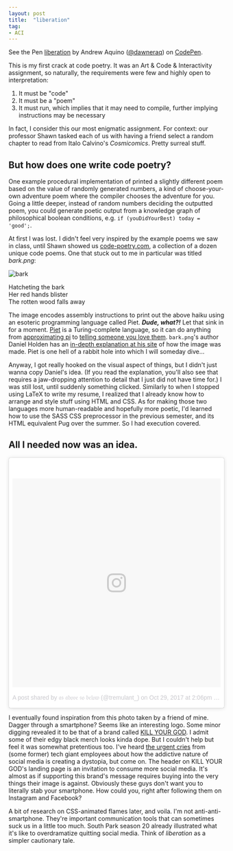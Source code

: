 ```yaml
---
layout: post
title:  "liberation"
tag:
- ACI
---
```

<p data-height="265" data-theme-id="0" data-slug-hash="rpeQbM" data-default-tab="html,result" data-user="dawneraq" data-embed-version="2" data-pen-title="liberation" class="codepen">See the Pen <a href="https://codepen.io/dawneraq/pen/rpeQbM/">liberation</a> by Andrew Aquino (<a href="https://codepen.io/dawneraq">@dawneraq</a>) on <a href="https://codepen.io">CodePen</a>.</p>
<script async src="https://production-assets.codepen.io/assets/embed/ei.js"></script>

This is my first crack at code poetry. It was an Art & Code & Interactivity assignment, so naturally, the requirements were few and highly open to interpretation:

1. It must be "code"
1. It must be a "poem"
1. It must run, which implies that it may need to compile, further implying instructions may be necessary

In fact, I consider this our most enigmatic assignment. For context: our professor Shawn tasked each of us with having a friend select a random chapter to read from Italo Calvino's *Cosmicomics*. Pretty surreal stuff.

## But how does one write code poetry?

One example procedural implementation of printed a slightly different poem based on the value of randomly generated numbers, a kind of choose-your-own adventure poem where the compiler chooses the adventure for you. Going a little deeper, instead of random numbers deciding the outputted poem, you could generate poetic output from a knowledge graph of philosophical boolean conditions, e.g. `if (youDidYourBest) today = 'good';`.

At first I was lost. I didn't feel very inspired by the example poems we saw in class, until Shawn showed us [code-poetry.com](http://code-poetry.com/home), a collection of a dozen unique code poems. One that stuck out to me in particular was titled *bark.png*:

![bark](http://code-poetry.com/static/img/bark.png)
<figcaption>
  Hatcheting the bark<br>
  Her red hands blister<br>
  The rotten wood falls away
</figcaption>

The image encodes assembly instructions to print out the above haiku using an esoteric programming language called Piet. _**Dude, what?!**_ Let that sink in for a moment. [Piet](http://www.dangermouse.net/esoteric/piet.html) is a Turing-complete language, so it can do anything from [approximating pi](https://www.bertnase.de/npiet/npiet-execute.php) to [telling someone you love them](http://www.dangermouse.net/esoteric/piet/ILoveYouLaura-Explained.png). `bark.png`'s author Daniel Holden has an [in-depth explanation at his site](http://theorangeduck.com/page/making-poetry-piet) of how the image was made. Piet is one hell of a rabbit hole into which I will someday dive...

Anyway, I got really hooked on the visual aspect of things, but I didn't just wanna copy Daniel's idea. (If you read the explanation, you'll also see that requires a jaw-dropping attention to detail that I just did not have time for.) I was still lost, until suddenly something clicked. Similarly to when I stopped using LaTeX to write my resume, I realized that I already know how to arrange and style stuff using HTML and CSS. As for making those two languages more human-readable and hopefully more poetic, I'd learned how to use the SASS CSS preprocessor in the previous semester, and its HTML equivalent Pug over the summer. So I had execution covered.

## All I needed now was an idea.

<blockquote class="instagram-media" data-instgrm-permalink="https://www.instagram.com/p/Ba2K4EvH8Sp/" data-instgrm-version="8" style=" background:#FFF; border:0; border-radius:3px; box-shadow:0 0 1px 0 rgba(0,0,0,0.5),0 1px 10px 0 rgba(0,0,0,0.15); margin: 1px; max-width:658px; padding:0; width:99.375%; width:-webkit-calc(100% - 2px); width:calc(100% - 2px);"><div style="padding:8px;"> <div style=" background:#F8F8F8; line-height:0; margin-top:40px; padding:50% 0; text-align:center; width:100%;"> <div style=" background:url(data:image/png;base64,iVBORw0KGgoAAAANSUhEUgAAACwAAAAsCAMAAAApWqozAAAABGdBTUEAALGPC/xhBQAAAAFzUkdCAK7OHOkAAAAMUExURczMzPf399fX1+bm5mzY9AMAAADiSURBVDjLvZXbEsMgCES5/P8/t9FuRVCRmU73JWlzosgSIIZURCjo/ad+EQJJB4Hv8BFt+IDpQoCx1wjOSBFhh2XssxEIYn3ulI/6MNReE07UIWJEv8UEOWDS88LY97kqyTliJKKtuYBbruAyVh5wOHiXmpi5we58Ek028czwyuQdLKPG1Bkb4NnM+VeAnfHqn1k4+GPT6uGQcvu2h2OVuIf/gWUFyy8OWEpdyZSa3aVCqpVoVvzZZ2VTnn2wU8qzVjDDetO90GSy9mVLqtgYSy231MxrY6I2gGqjrTY0L8fxCxfCBbhWrsYYAAAAAElFTkSuQmCC); display:block; height:44px; margin:0 auto -44px; position:relative; top:-22px; width:44px;"></div></div><p style=" color:#c9c8cd; font-family:Arial,sans-serif; font-size:14px; line-height:17px; margin-bottom:0; margin-top:8px; overflow:hidden; padding:8px 0 7px; text-align:center; text-overflow:ellipsis; white-space:nowrap;"><a href="https://www.instagram.com/p/Ba2K4EvH8Sp/" style=" color:#c9c8cd; font-family:Arial,sans-serif; font-size:14px; font-style:normal; font-weight:normal; line-height:17px; text-decoration:none;" target="_blank">A post shared by 𝔞𝔰 𝔞𝔟𝔬𝔳𝔢 𝔰𝔬 𝔟𝔢𝔩𝔬𝔴 (@tremulant_)</a> on <time style=" font-family:Arial,sans-serif; font-size:14px; line-height:17px;" datetime="2017-10-29T21:06:31+00:00">Oct 29, 2017 at 2:06pm PDT</time></p></div></blockquote> <script async defer src="//platform.instagram.com/en_US/embeds.js"></script>

I eventually found inspiration from this photo taken by a friend of mine. Dagger through a smartphone? Seems like an interesting logo. Some minor digging revealed it to be that of a brand called [KILL YOUR GOD](http://www.killyourgod.net/). I admit some of their edgy black merch looks kinda dope. But I couldn't help but feel it was somewhat pretentious too. I've heard [the urgent cries](https://www.theguardian.com/technology/2017/oct/05/smartphone-addiction-silicon-valley-dystopia) from (some former) tech giant employees about how the addictive nature of social media is creating a dystopia, but come on. The header on KILL YOUR GOD's landing page is an invitation to consume more social media. It's almost as if supporting this brand's message requires buying into the very things their image is against. Obviously these guys don't want you to literally stab your smartphone. How could you, right after following them on Instagram and Facebook?

A bit of research on CSS-animated flames later, and voila. I'm not anti-anti-smartphone. They're important communication tools that can sometimes suck us in a little too much. South Park season 20 already illustrated what it's like to overdramatize quitting social media. Think of *liberation* as a simpler cautionary tale.
